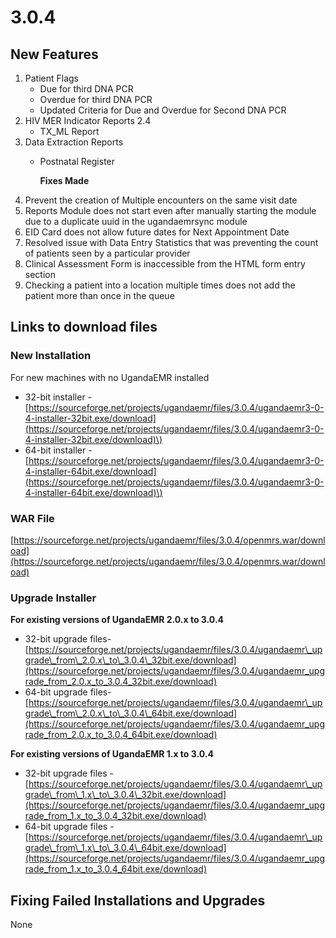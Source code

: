 # 3.0.4

## New Features

1. Patient Flags
   * Due for third DNA PCR
   * Overdue for third DNA PCR
   * Updated Criteria for Due and Overdue for Second DNA PCR
2. HIV MER Indicator Reports 2.4 
   * TX\_ML Report
3. Data Extraction Reports
   * Postnatal Register

     **Fixes Made**
4. Prevent the creation of Multiple encounters on the same visit date
5. Reports Module does not start even after manually starting the module due to a duplicate uuid in the ugandaemrsync module
6. EID Card does not allow future dates for Next Appointment Date
7. Resolved issue with Data Entry Statistics that was preventing the count of patients seen by a particular provider
8. Clinical Assessment Form is inaccessible from the HTML form entry section
9. Checking a patient into a location multiple times does not add the patient more than once in the queue

## Links to download files

### New Installation

For new machines with no UgandaEMR installed

* 32-bit installer -[https://sourceforge.net/projects/ugandaemr/files/3.0.4/ugandaemr3-0-4-installer-32bit.exe/download](https://sourceforge.net/projects/ugandaemr/files/3.0.4/ugandaemr3-0-4-installer-32bit.exe/download)\)
* 64-bit installer -[https://sourceforge.net/projects/ugandaemr/files/3.0.4/ugandaemr3-0-4-installer-64bit.exe/download](https://sourceforge.net/projects/ugandaemr/files/3.0.4/ugandaemr3-0-4-installer-64bit.exe/download)\)

### WAR File

[https://sourceforge.net/projects/ugandaemr/files/3.0.4/openmrs.war/download](https://sourceforge.net/projects/ugandaemr/files/3.0.4/openmrs.war/download)

### Upgrade Installer

**For existing versions of UgandaEMR 2.0.x to 3.0.4**

* 32-bit upgrade files- [https://sourceforge.net/projects/ugandaemr/files/3.0.4/ugandaemr\_upgrade\_from\_2.0.x\_to\_3.0.4\_32bit.exe/download](https://sourceforge.net/projects/ugandaemr/files/3.0.4/ugandaemr_upgrade_from_2.0.x_to_3.0.4_32bit.exe/download)
* 64-bit upgrade files- [https://sourceforge.net/projects/ugandaemr/files/3.0.4/ugandaemr\_upgrade\_from\_2.0.x\_to\_3.0.4\_64bit.exe/download](https://sourceforge.net/projects/ugandaemr/files/3.0.4/ugandaemr_upgrade_from_2.0.x_to_3.0.4_64bit.exe/download)

**For existing versions of UgandaEMR 1.x to 3.0.4**

* 32-bit upgrade files - [https://sourceforge.net/projects/ugandaemr/files/3.0.4/ugandaemr\_upgrade\_from\_1.x\_to\_3.0.4\_32bit.exe/download](https://sourceforge.net/projects/ugandaemr/files/3.0.4/ugandaemr_upgrade_from_1.x_to_3.0.4_32bit.exe/download)
* 64-bit upgrade files - [https://sourceforge.net/projects/ugandaemr/files/3.0.4/ugandaemr\_upgrade\_from\_1.x\_to\_3.0.4\_64bit.exe/download](https://sourceforge.net/projects/ugandaemr/files/3.0.4/ugandaemr_upgrade_from_1.x_to_3.0.4_64bit.exe/download)

## Fixing Failed Installations and Upgrades

None

